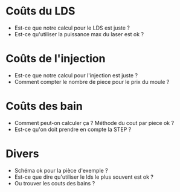 # Coûts du LDS
* Est-ce que notre calcul pour le LDS est juste ?
* Est-ce qu'utiliser la puissance max du laser est ok ?

# Coûts de l'injection
* Est-ce que notre calcul pour l'injection est juste ?
* Comment compter le nombre de piece pour le prix du moule ?

# Coûts des bain
* Comment peut-on calculer ça ? Méthode du cout par piece ok ?
* Est-ce qu'on doit prendre en compte la STEP ?

# Divers
* Schéma ok pour la pièce d'exemple ?
* Est-ce que dire qu'utiliser le lds le plus souvent est ok ?
* Ou trouver les couts des bains ?
